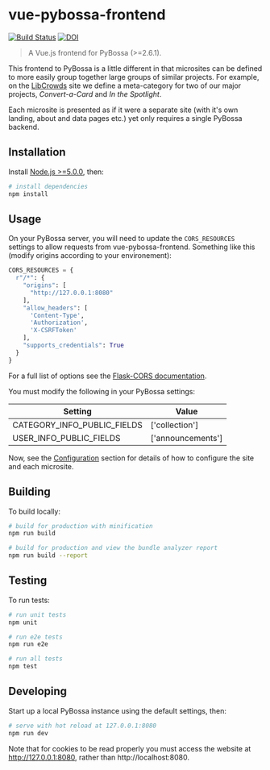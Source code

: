 # vue-pybossa-frontend

[![Build Status](https://travis-ci.org/LibCrowds/vue-pybossa-frontend.svg?branch=master)](https://travis-ci.org/LibCrowds/vue-pybossa-frontend)
[![DOI](https://zenodo.org/badge/92406558.svg)](https://zenodo.org/badge/latestdoi/92406558)

> A Vue.js frontend for PyBossa (>=2.6.1).

This frontend to PyBossa is a little different in that microsites can be defined to more easily group together large groups of similar projects. For example, on the [LibCrowds](www.libcrowds.com) site we define a meta-category for two of our major projects, *Convert-a-Card* and *In the Spotlight*.

Each microsite is presented as if it were a separate site (with it's own landing, about and data pages etc.) yet only requires a single PyBossa backend.

## Installation

Install [Node.js >=5.0.0](https://nodejs.org/en/), then:

``` bash
# install dependencies
npm install
```

## Usage

On your PyBossa server, you will need to update the `CORS_RESOURCES` settings to allow requests from vue-pybossa-frontend. Something like this (modify origins according to your environement):

``` python
CORS_RESOURCES = {
  r"/*": {
    "origins": [
      "http://127.0.0.1:8080"
    ],
    "allow_headers": [
      'Content-Type',
      'Authorization',
      'X-CSRFToken'
    ],
    "supports_credentials": True
  }
}
```

For a full list of options see the [Flask-CORS documentation](https://flask-cors.readthedocs.io/en/latest/).

You must modify the following in your PyBossa settings:

| Setting                     | Value             |
|-----------------------------|-------------------|
| CATEGORY_INFO_PUBLIC_FIELDS | ['collection']    |
| USER_INFO_PUBLIC_FIELDS     | ['announcements'] |


Now, see the [Configuration](configuration.md) section for details of how to configure the site and each microsite.

## Building

To build locally:

``` bash
# build for production with minification
npm run build

# build for production and view the bundle analyzer report
npm run build --report
```

## Testing

To run tests:

``` bash
# run unit tests
npm unit

# run e2e tests
npm run e2e

# run all tests
npm test
```

## Developing

Start up a local PyBossa instance using the default settings, then:

``` bash
# serve with hot reload at 127.0.0.1:8080
npm run dev
```

Note that for cookies to be read properly you must access the website at http://127.0.0.1:8080, rather than http://localhost:8080.

